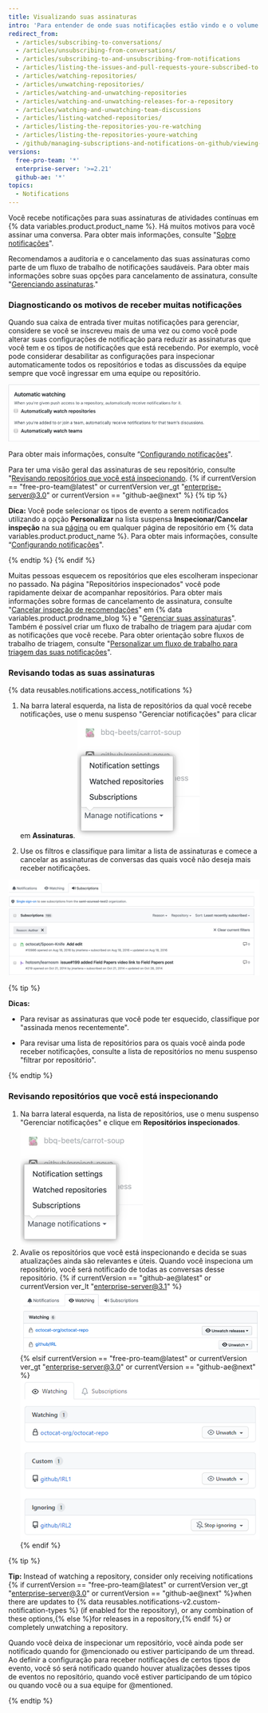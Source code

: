 ```yaml
---
title: Visualizando suas assinaturas
intro: 'Para entender de onde suas notificações estão vindo e o volume de suas notificações, recomendamos analisar suas assinaturas e repositórios inspecionados regularmente.'
redirect_from:
  - /articles/subscribing-to-conversations/
  - /articles/unsubscribing-from-conversations/
  - /articles/subscribing-to-and-unsubscribing-from-notifications
  - /articles/listing-the-issues-and-pull-requests-youre-subscribed-to
  - /articles/watching-repositories/
  - /articles/unwatching-repositories/
  - /articles/watching-and-unwatching-repositories
  - /articles/watching-and-unwatching-releases-for-a-repository
  - /articles/watching-and-unwatching-team-discussions
  - /articles/listing-watched-repositories/
  - /articles/listing-the-repositories-you-re-watching
  - /articles/listing-the-repositories-youre-watching
  - /github/managing-subscriptions-and-notifications-on-github/viewing-your-subscriptions
versions:
  free-pro-team: '*'
  enterprise-server: '>=2.21'
  github-ae: '*'
topics:
  - Notifications
---
```

Você recebe notificações para suas assinaturas de atividades contínuas em {% data variables.product.product_name %}. Há muitos motivos para você assinar uma conversa. Para obter mais informações, consulte "[Sobre notificações](/github/managing-subscriptions-and-notifications-on-github/about-notifications#notifications-and-subscriptions)".

Recomendamos a auditoria e o cancelamento das suas assinaturas como parte de um fluxo de trabalho de notificações saudáveis. Para obter mais informações sobre suas opções para cancelamento de assinatura, consulte "[Gerenciando assinaturas](/github/managing-subscriptions-and-notifications-on-github/managing-your-subscriptions)."

### Diagnosticando os motivos de receber muitas notificações

Quando sua caixa de entrada tiver muitas notificações para gerenciar, considere se você se inscreveu mais de uma vez ou como você pode alterar suas configurações de notificação para reduzir as assinaturas que você tem e os tipos de notificações que está recebendo. Por exemplo, você pode considerar desabilitar as configurações para inspecionar automaticamente todos os repositórios e todas as discussões da equipe sempre que você ingressar em uma equipe ou repositório.

![Inspeção automática](/assets/images/help/notifications-v2/automatic-watching-example.png)

Para obter mais informações, consulte “[Configurando notificações](/github/managing-subscriptions-and-notifications-on-github/configuring-notifications#automatic-watching)".

Para ter uma visão geral das assinaturas de seu repositório, consulte "[Revisando repositórios que você está inspecionando](#reviewing-repositories-that-youre-watching).
{% if currentVersion == "free-pro-team@latest" or  currentVersion ver_gt "enterprise-server@3.0" or currentVersion == "github-ae@next" %}
{% tip %}

**Dica:** Você pode selecionar os tipos de evento a serem notificados utilizando a opção **Personalizar** na lista suspensa **Inspecionar/Cancelar inspeção** na sua [página](https://github.com/watching) ou em qualquer página de repositório em {% data variables.product.product_name %}. Para obter mais informações, consulte “[Configurando notificações](/github/managing-subscriptions-and-notifications-on-github/configuring-notifications#configuring-your-watch-settings-for-an-individual-repository)".

{% endtip %}
{% endif %}

Muitas pessoas esquecem os repositórios que eles escolheram inspecionar no passado. Na página "Repositórios inspecionados" você pode rapidamente deixar de acompanhar repositórios. Para obter mais informações sobre formas de cancelamento de assinatura, consulte "[Cancelar inspeção de recomendações](https://github.blog/changelog/2020-11-10-unwatch-recommendations/)" em {% data variables.product.prodname_blog %} e "[Gerenciar suas assinaturas](/github/managing-subscriptions-and-notifications-on-github/managing-your-subscriptions)". Também é possível criar um fluxo de trabalho de triagem para ajudar com as notificações que você recebe. Para obter orientação sobre fluxos de trabalho de triagem, consulte "[Personalizar um fluxo de trabalho para triagem das suas notificações](/github/managing-subscriptions-and-notifications-on-github/customizing-a-workflow-for-triaging-your-notifications)".

### Revisando todas as suas assinaturas

{% data reusables.notifications.access_notifications %}
1. Na barra lateral esquerda, na lista de repositórios da qual você recebe notificações, use o menu suspenso "Gerenciar notificações" para clicar em **Assinaturas**. ![Gerenciar as opções do menu suspenso notificações](/assets/images/help/notifications-v2/manage-notifications-options.png)

2. Use os filtros e classifique para limitar a lista de assinaturas e comece a cancelar as assinaturas de conversas das quais você não deseja mais receber notificações.

  ![Página de assinaturas](/assets/images/help/notifications-v2/all-subscriptions.png)

{% tip %}

**Dicas:**
- Para revisar as assinaturas que você pode ter esquecido, classifique por "assinada menos recentemente".

- Para revisar uma lista de repositórios para os quais você ainda pode receber notificações, consulte a lista de repositórios no menu suspenso "filtrar por repositório".

{% endtip %}

### Revisando repositórios que você está inspecionando

1. Na barra lateral esquerda, na lista de repositórios, use o menu suspenso "Gerenciar notificações" e clique em **Repositórios inspecionados**. ![Gerenciar as opções do menu suspenso notificações](/assets/images/help/notifications-v2/manage-notifications-options.png)
2. Avalie os repositórios que você está inspecionando e decida se suas atualizações ainda são relevantes e úteis. Quando você inspeciona um repositório, você será notificado de todas as conversas desse repositório.
{% if currentVersion == "github-ae@latest" or currentVersion ver_lt "enterprise-server@3.1" %}
  ![Página de notificações inspecionadas](/assets/images/help/notifications-v2/watched-notifications.png)
{% elsif currentVersion == "free-pro-team@latest" or currentVersion ver_gt "enterprise-server@3.0" or currentVersion == "github-ae@next" %}
  ![Página de notificações inspecionadas](/assets/images/help/notifications-v2/watched-notifications-custom.png)
{% endif %}

  {% tip %}

  **Tip:** Instead of watching a repository, consider only receiving notifications {% if currentVersion == "free-pro-team@latest" or currentVersion ver_gt "enterprise-server@3.0" or currentVersion == "github-ae@next" %}when there are updates to {% data reusables.notifications-v2.custom-notification-types %} (if enabled for the repository), or any combination of these options,{% else %}for releases in a repository,{% endif %} or completely unwatching a repository.

  Quando você deixa de inspecionar um repositório, você ainda pode ser notificado quando for @mencionado ou estiver participando de um thread. Ao definir a configuração para receber notificações de certos tipos de evento, você só será notificado quando houver atualizações desses tipos de eventos no repositório, quando você estiver participando de um tópico ou quando você ou a sua equipe for @mentioned.

  {% endtip %}
